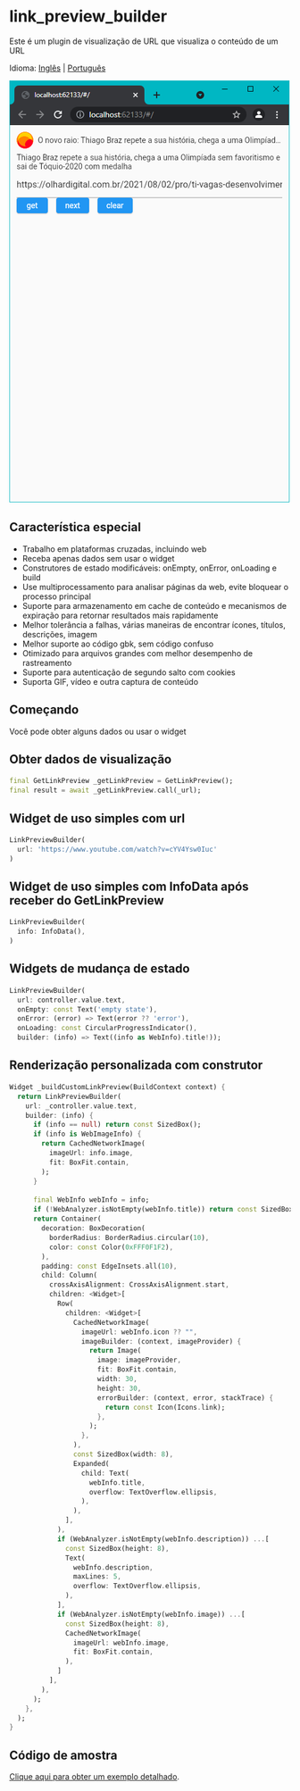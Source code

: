 # link_preview_builder

Este é um plugin de visualização de URL que visualiza o conteúdo de um URL

Idioma: [Inglês](README.md) | [Português](README-PT.md)

![Demo](images/web1.png)

## Característica especial

- Trabalho em plataformas cruzadas, incluindo web
- Receba apenas dados sem usar o widget
- Construtores de estado modificáveis: onEmpty, onError, onLoading e build
- Use multiprocessamento para analisar páginas da web, evite bloquear o processo principal
- Suporte para armazenamento em cache de conteúdo e mecanismos de expiração para retornar resultados mais rapidamente
- Melhor tolerância a falhas, várias maneiras de encontrar ícones, títulos, descrições, imagem
- Melhor suporte ao código gbk, sem código confuso
- Otimizado para arquivos grandes com melhor desempenho de rastreamento
- Suporte para autenticação de segundo salto com cookies
- Suporta GIF, vídeo e outra captura de conteúdo

## Começando

Você pode obter alguns dados ou usar o widget

## Obter dados de visualização

```dart
final GetLinkPreview _getLinkPreview = GetLinkPreview();
final result = await _getLinkPreview.call(_url);
```

## Widget de uso simples com url

```dart
LinkPreviewBuilder(
  url: 'https://www.youtube.com/watch?v=cYV4Ysw0Iuc'
)
```

## Widget de uso simples com InfoData após receber do GetLinkPreview

```dart
LinkPreviewBuilder(
  info: InfoData(),
)
```

## Widgets de mudança de estado

```dart
LinkPreviewBuilder(
  url: controller.value.text,
  onEmpty: const Text('empty state'),
  onError: (error) => Text(error ?? 'error'),
  onLoading: const CircularProgressIndicator(),
  builder: (info) => Text((info as WebInfo).title!));
```

## Renderização personalizada com construtor

```dart
Widget _buildCustomLinkPreview(BuildContext context) {
  return LinkPreviewBuilder(
    url: _controller.value.text,
    builder: (info) {
      if (info == null) return const SizedBox();
      if (info is WebImageInfo) {
        return CachedNetworkImage(
          imageUrl: info.image,
          fit: BoxFit.contain,
        );
      }

      final WebInfo webInfo = info;
      if (!WebAnalyzer.isNotEmpty(webInfo.title)) return const SizedBox();
      return Container(
        decoration: BoxDecoration(
          borderRadius: BorderRadius.circular(10),
          color: const Color(0xFFF0F1F2),
        ),
        padding: const EdgeInsets.all(10),
        child: Column(
          crossAxisAlignment: CrossAxisAlignment.start,
          children: <Widget>[
            Row(
              children: <Widget>[
                CachedNetworkImage(
                  imageUrl: webInfo.icon ?? "",
                  imageBuilder: (context, imageProvider) {
                    return Image(
                      image: imageProvider,
                      fit: BoxFit.contain,
                      width: 30,
                      height: 30,
                      errorBuilder: (context, error, stackTrace) {
                        return const Icon(Icons.link);
                      },
                    );
                  },
                ),
                const SizedBox(width: 8),
                Expanded(
                  child: Text(
                    webInfo.title,
                    overflow: TextOverflow.ellipsis,
                  ),
                ),
              ],
            ),
            if (WebAnalyzer.isNotEmpty(webInfo.description)) ...[
              const SizedBox(height: 8),
              Text(
                webInfo.description,
                maxLines: 5,
                overflow: TextOverflow.ellipsis,
              ),
            ],
            if (WebAnalyzer.isNotEmpty(webInfo.image)) ...[
              const SizedBox(height: 8),
              CachedNetworkImage(
                imageUrl: webInfo.image,
                fit: BoxFit.contain,
              ),
            ]
          ],
        ),
      );
    },
  );
}
```

## Código de amostra

[Clique aqui para obter um exemplo detalhado](exemplo/lib/main.dart). 